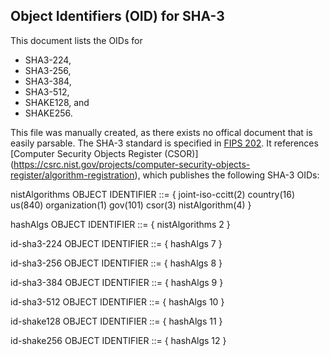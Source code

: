 Object Identifiers (OID) for SHA-3
----------------------------------
This document lists the OIDs for
- SHA3-224,
- SHA3-256,
- SHA3-384,
- SHA3-512,
- SHAKE128, and
- SHAKE256.

This file was manually created, as there exists no offical document that is easily parsable.
The SHA-3 standard is specified in [FIPS 202](https://nvlpubs.nist.gov/nistpubs/FIPS/NIST.FIPS.202.pdf).
It references [Computer Security Objects Register (CSOR)]
(https://csrc.nist.gov/projects/computer-security-objects-register/algorithm-registration),
which publishes the following SHA-3 OIDs:

nistAlgorithms OBJECT IDENTIFIER ::= { joint-iso-ccitt(2) country(16) us(840) organization(1) gov(101) csor(3) nistAlgorithm(4) }

hashAlgs OBJECT IDENTIFIER ::= { nistAlgorithms 2 }

id-sha3-224 OBJECT IDENTIFIER ::= { hashAlgs 7 }

id-sha3-256 OBJECT IDENTIFIER ::= { hashAlgs 8 }

id-sha3-384 OBJECT IDENTIFIER ::= { hashAlgs 9 }

id-sha3-512 OBJECT IDENTIFIER ::= { hashAlgs 10 }

id-shake128 OBJECT IDENTIFIER ::= { hashAlgs 11 }

id-shake256 OBJECT IDENTIFIER ::= { hashAlgs 12 }
